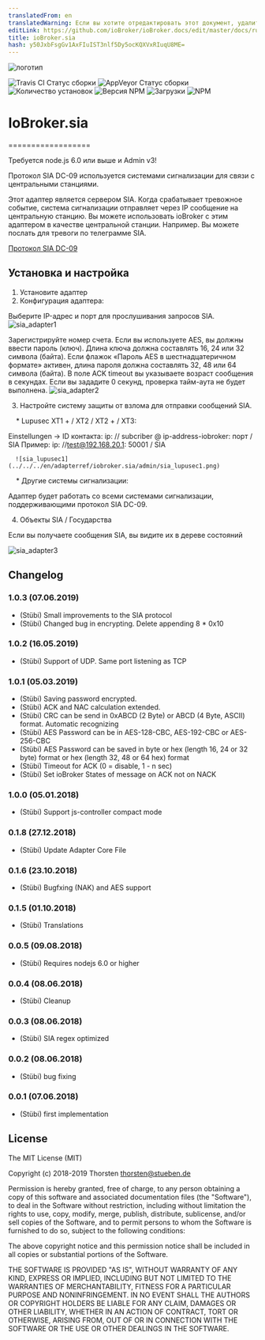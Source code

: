 ```yaml
---
translatedFrom: en
translatedWarning: Если вы хотите отредактировать этот документ, удалите поле «translatedFrom», в противном случае этот документ будет снова автоматически переведен
editLink: https://github.com/ioBroker/ioBroker.docs/edit/master/docs/ru/adapterref/iobroker.sia/README.md
title: ioBroker.sia
hash: y50JxbFsgGv1AxFIuIST3nlf5Dy5ocKQXVxRIuqU8ME=
---
```

![логотип](../../../en/adapterref/iobroker.sia/admin/sia.png)

![Travis CI Статус сборки](https://travis-ci.org/schmupu/ioBroker.sia.svg?branch=master)
![AppVeyor Статус сборки](https://ci.appveyor.com/api/projects/status/github/schmupu/ioBroker.sia?branch=master&svg=true)
![Количество установок](http://iobroker.live/badges/sia-stable.svg)
![Версия NPM](http://img.shields.io/npm/v/iobroker.sia.svg)
![Загрузки](https://img.shields.io/npm/dm/iobroker.sia.svg)
![NPM](https://nodei.co/npm/iobroker.sia.png?downloads=true)

# IoBroker.sia
==================

Требуется node.js 6.0 или выше и Admin v3!

Протокол SIA DC-09 используется системами сигнализации для связи с центральными станциями.

Этот адаптер является сервером SIA. Когда срабатывает тревожное событие, система сигнализации отправляет через IP сообщение на центральную станцию.
Вы можете использовать ioBroker с этим адаптером в качестве центральной станции. Например. Вы можете послать для тревоги по телеграмме SIA.

[Протокол SIA DC-09](https://www.yumpu.com/en/document/view/47594214/dc-09-preparing-for-ansi-public-review-security-industry-)

## Установка и настройка
1. Установите адаптер
2. Конфигурация адаптера:

Выберите IP-адрес и порт для прослушивания запросов SIA.
![sia_adapter1](../../../en/adapterref/iobroker.sia/admin/sia_adapter1.png)

Зарегистрируйте номер счета. Если вы используете AES, вы должны ввести пароль (ключ). Длина ключа должна составлять 16, 24 или 32 символа (байта).
Если флажок «Пароль AES в шестнадцатеричном формате» активен, длина пароля должна составлять 32, 48 или 64 символа (байта).
В поле ACK timeout вы указываете возраст сообщения в секундах. Если вы зададите 0 секунд, проверка тайм-аута не будет выполнена.
![sia_adapter2](../../../en/adapterref/iobroker.sia/admin/sia_adapter2.png)

3. Настройте систему защиты от взлома для отправки сообщений SIA.

    * Lupusec XT1 + / XT2 / XT2 + / XT3:

Einstellungen -> ID контакта: ip: // subcriber @ ip-address-iobroker: порт / SIA Пример: ip: //test@192.168.20.1: 50001 / SIA

      ![sia_lupusec1](../../../en/adapterref/iobroker.sia/admin/sia_lupusec1.png)

    * Другие системы сигнализации:

Адаптер будет работать со всеми системами сигнализации, поддерживающими протокол SIA DC-09.

4. Объекты SIA / Государства

Если вы получаете сообщения SIA, вы видите их в дереве состояний

![sia_adapter3](../../../en/adapterref/iobroker.sia/admin/sia_adapter3.png)

## Changelog


### 1.0.3 (07.06.2019)
* (Stübi) Small improvements to the SIA protocol
* (Stübi) Changed bug in encrypting. Delete appending 8 * 0x10 

### 1.0.2 (16.05.2019)
* (Stübi) Support of UDP. Same port listening as TCP 

### 1.0.1 (05.03.2019)
* (Stübi) Saving password encrypted. 
* (Stübi) ACK and NAC calculation extended.
* (Stübi) CRC can be send in 0xABCD (2 Byte) or ABCD (4 Byte, ASCII) format. Automatic recognizing
* (Stübi) AES Password can be in AES-128-CBC, AES-192-CBC or AES-256-CBC
* (Stübi) AES Password can be saved in byte or hex (length 16, 24 or 32 byte) format or hex (length 32, 48 or 64 hex) format
* (Stübi) Timeout for ACK (0 = disable, 1 - n sec)
* (Stübi) Set ioBroker States of message on ACK not on NACK

### 1.0.0 (05.01.2018)
* (Stübi) Support js-controller compact mode 

### 0.1.8 (27.12.2018)
* (Stübi) Update Adapter Core File

### 0.1.6 (23.10.2018)
* (Stübi) Bugfxing (NAK) and AES support

### 0.1.5 (01.10.2018)
* (Stübi) Translations

### 0.0.5 (09.08.2018)
* (Stübi) Requires nodejs 6.0 or higher

### 0.0.4 (08.06.2018)
* (Stübi) Cleanup

### 0.0.3 (08.06.2018)
* (Stübi) SIA regex optimized

### 0.0.2 (08.06.2018)
* (Stübi) bug fixing

### 0.0.1 (07.06.2018)
* (Stübi) first implementation

## License
The MIT License (MIT)

Copyright (c) 2018-2019 Thorsten <thorsten@stueben.de>

Permission is hereby granted, free of charge, to any person obtaining a copy
of this software and associated documentation files (the "Software"), to deal
in the Software without restriction, including without limitation the rights
to use, copy, modify, merge, publish, distribute, sublicense, and/or sell
copies of the Software, and to permit persons to whom the Software is
furnished to do so, subject to the following conditions:

The above copyright notice and this permission notice shall be included in
all copies or substantial portions of the Software.

THE SOFTWARE IS PROVIDED "AS IS", WITHOUT WARRANTY OF ANY KIND, EXPRESS OR
IMPLIED, INCLUDING BUT NOT LIMITED TO THE WARRANTIES OF MERCHANTABILITY,
FITNESS FOR A PARTICULAR PURPOSE AND NONINFRINGEMENT. IN NO EVENT SHALL THE
AUTHORS OR COPYRIGHT HOLDERS BE LIABLE FOR ANY CLAIM, DAMAGES OR OTHER
LIABILITY, WHETHER IN AN ACTION OF CONTRACT, TORT OR OTHERWISE, ARISING FROM,
OUT OF OR IN CONNECTION WITH THE SOFTWARE OR THE USE OR OTHER DEALINGS IN
THE SOFTWARE.
